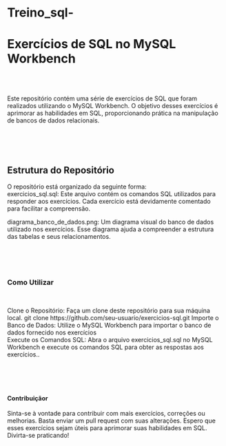 # Treino_sql-
<H1><strong>Exercícios de SQL no MySQL Workbench</strong></H1>
<br><br>
<P>Este repositório contém uma série de exercícios de SQL que foram realizados utilizando o MySQL Workbench. O objetivo desses exercícios é aprimorar as habilidades em SQL, proporcionando prática na manipulação de bancos de dados relacionais.</P>
<br><br><br>
<H2><strong>Estrutura do Repositório</strong></H2>
<p>O repositório está organizado da seguinte forma:
<br>
exercicios_sql.sql: Este arquivo contém os comandos SQL utilizados para responder aos exercícios. Cada exercício está devidamente comentado para facilitar a compreensão.</p>

diagrama_banco_de_dados.png: Um diagrama visual do banco de dados utilizado nos exercícios. Esse diagrama ajuda a compreender a estrutura das tabelas e seus relacionamentos.</P>
<br><br><br>
<H3><strong>Como Utilizar</strong> </H3>
<br>
<p>Clone o Repositório: Faça um clone deste repositório para sua máquina local.
git clone https://github.com/seu-usuario/exercicios-sql.git
Importe o Banco de Dados: Utilize o MySQL Workbench para importar o banco de dados fornecido nos exercícios
<br>
Execute os Comandos SQL: Abra o arquivo exercicios_sql.sql no MySQL Workbench e execute os comandos SQL para obter as respostas aos exercícios..</p>
<br><br><br>
<H4><strong>Contribuiçãor</strong> </H4>
<p>Sinta-se à vontade para contribuir com mais exercícios, correções ou melhorias. Basta enviar um pull request com suas alterações.
Espero que esses exercícios sejam úteis para aprimorar suas habilidades em SQL. Divirta-se praticando!</p>

